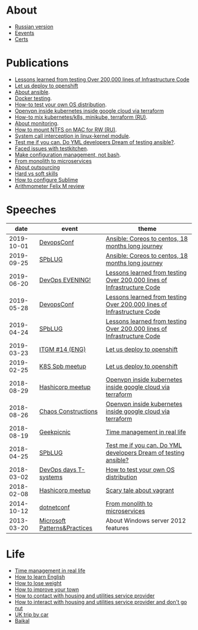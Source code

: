 # About
* [Russian version](README-ru.md)
* [Eevents](about.md)
* [Сerts](certs.md)

# Publications
* [Lessons learned from testing Over 200,000 lines of Infrastructure Code](it/200k_iac.md)
* [Let us deploy to openshift](it/deploy2openshift-en.md)
* [About ansible](it/ansible.md).
* [Docker testing](it/docker-testing.md).
* [How-to test your own OS distribution](it/how-to-test-custom-os-distr.md).
* [Openvpn inside kubernetes inside google cloud via terraform](it/gce4vpn.md)
* [How-to mix kubernetes/k8s, minikube, terraform (RU)](https://habr.com/post/340884/).
* [About monitoring](it/about-monitoring.md).
* [How to mount NTFS on MAC for RW (RU)](https://habr.com/post/246517/).
* [System call interception in linux-kernel module](it/system-call-interception-in-linux-kernel-module.md).
* [Test me if you can. Do YML developers Dream of testing ansible?](it/test-ansible-roles-via-testkitchen-inside-hyperv.md).
* [Faced issues with testkitchen](it/testkitchen-issues.md).
* [Make configuration management, not bash](it/make-cm-not-bash-en.md).
* [From monolith to microservices](it/monolith-to-microservices.md)
* [About outsourcing](it/about-it-en.md)
* [Hard vs soft skills](it/hard-soft-skills-en.md)
* [How to configure Sublime](it/sublime.md)
* [Arithmometer Felix M review](it/felix-m-review.md)

# Speeches

| date       | event | theme        |
|------------|-------|--------------|
| 2019-10-01 | [DevopsConf](https://devopsconf.io/moscow/2019/meetups#2331050) | [Ansible: Coreos to centos, 18 months long journey](it/coreos2centos.md) |
| 2019-09-25 | [SPbLUG](http://spblug.org/) | [Ansible: Coreos to centos, 18 months long journey](it/coreos2centos.md) |
| 2019-06-20 | [DevOps EVENING!](https://vk.com/wall-55518582_883) | [Lessons learned from testing Over 200,000 lines of Infrastructure Code](it/200k_iac.md) |
| 2019-05-28 | [DevopsConf](http://devopsconf.io/moscow-rit/2019/abstracts/4906) | [Lessons learned from testing Over 200,000 lines of Infrastructure Code](it/200k_iac.md) |
| 2019-04-24 | [SPbLUG](http://spblug.org/) | [Lessons learned from testing Over 200,000 lines of Infrastructure Code](it/200k_iac.md) |
| 2019-03-23 | [ITGM #14 (ENG)](https://piter-united.ru/#rec91713889) | [Let us deploy to openshift](it/deploy2openshift-en.md) |
| 2019-02-25 | [K8S Spb meetup](https://www.meetup.com/kubernetes-spb/events/258970186/) | [Let us deploy to openshift](it/deploy2openshift-en.md) |
| 2018-08-29 | [Hashicorp meetup](https://www.meetup.com/St-Petersburg-Russia-HashiCorp-User-Group/events/253644141/) | [Openvpn inside kubernetes inside google cloud via terraform](it/gce4vpn.md) |
| 2018-08-26 | [Chaos Constructions](https://chaosconstructions.ru/) | [Openvpn inside kubernetes inside google cloud via terraform](it/gce4vpn.md) |
| 2018-08-19 | [Geekpicnic](https://vk.com/geekpicnicspb2018) | [Time management in real life](life/time-management-irl.md) |
| 2018-04-25 | [SPbLUG](http://spblug.org/) | [Test me if you can. Do YML developers Dream of testing ansible?](it/test-ansible-roles-via-testkitchen-inside-hyperv.md) |
| 2018-03-02 | [DevOps days T-systems](https://www.t-systems.com/) | [How to test your own OS distribution](it/how-to-test-custom-os-distr.md) |
| 2018-02-08 | [Hashicorp meetup](https://www.meetup.com/St-Petersburg-Russia-HashiCorp-User-Group/events/247154437/) | [Scary tale about vagrant](it/how-to-test-custom-os-distr.md)|
| 2014-10-12 | [dotnetconf](http://dotnetconf.ru/materialy/monitoringandalerting) | [From monolith to microservices](it/monolith-to-microservices.md) |
| 2013-03-20 | [Microsoft Patterns&Practices](http://ineta.ru/MPPC/Meeting/2013-03-20-18-30) | About Windows server 2012 features | 

# Life
* [Time management in real life](life/time-management-irl.md)
* [How to learn English](life/how-to-english-en.md)
* [How to lose weight](life/how-to-lose-weight-en.md)
* [How to improve your town](life/how-to-improve-your-town-en.md)
* [How to contact with housing and utilities service provider](life/how-to-contact-with-uk-en.md)
* [How to interact with housing and utilities service provider and don't go nut](life/how-to-mange-tasks-en.md)
* [UK trip by car](life/UK-trip-by-car.md)
* [Baikal](life/baikal.md)
